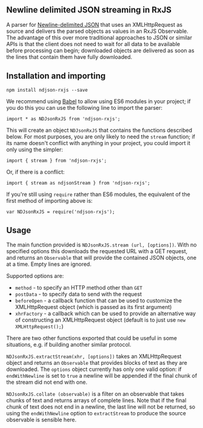 ## Newline delimited JSON streaming in RxJS

A parser for [Newline-delimited JSON](http://specs.okfnlabs.org/ndjson/) that
uses an XMLHttpRequest as source and delivers the parsed objects as values in
an RxJS Observable.  The advantage of this over more traditional approaches
to JSON or similar APIs is that the client does not need to wait for all data
to be available before processing can begin; downloaded objects are delivered
as soon as the lines that contain them have fully downloaded.

## Installation and importing

`npm install ndjson-rxjs --save`

We recommend using [Babel](https://babeljs.io/blog/2015/10/31/setting-up-babel-6)
to allow using ES6 modules in your project; if you do this you can use the
following line to import the parser:

`import * as NDJsonRxJS from 'ndjson-rxjs';`

This will create an object `NDJsonRxJS` that contains the functions described
below.  For most purposes, you are only likely to need the `stream` function;
if its name doesn't conflict with anything in your project, you could import it
only using the simpler:

`import { stream } from 'ndjson-rxjs';`

Or, if there is a conflict:

`import { stream as ndjsonStream } from 'ndjson-rxjs';`

If you're still using `require` rather than ES6 modules, the equivalent of the
first method of importing above is:

`var NDJsonRxJS = require('ndjson-rxjs');`

## Usage

The main function provided is `NDJsonRxJS.stream (url, [options])`.  With no
specified options this downloads the requested URL with a GET request, and
returns an `Observable` that will provide the contained JSON objects, one at
a time.  Empty lines are ignored.

Supported options are:

* `method` - to specify an HTTP method other than `GET`
* `postData` - to specify data to send with the request
* `beforeOpen` - a callback function that can be used to customize the
  XMLHttpRequest object (which is passed as its first argument)
* `xhrFactory` - a callback which can be used to provide an alternative
  way of constructing an XMLHttpRequest object (default is to just use
  `new XMLHttpRequest();`)

There are two other functions exported that could be useful in some situations,
e.g. if building another similar protocol.

`NDJsonRxJS.extractStream(xhr, [options])` takes an XMLHttpRequest object
and returns an `Observable` that provides blocks of text as they are downloaded.
The `options` object currently has only one valid option: if `endWithNewline`
is set to `true` a newline will be appended if the final chunk of the stream
did not end with one.

`NDJsonRxJS.collate (observable)` is a filter on an observable that takes
chunks of text and returns arrays of complete lines.  Note that if the final
chunk of text does not end in a newline, the last line will not be returned,
so using the `endWithNewline` option to `extractStream` to produce the source
observable is sensible here.
